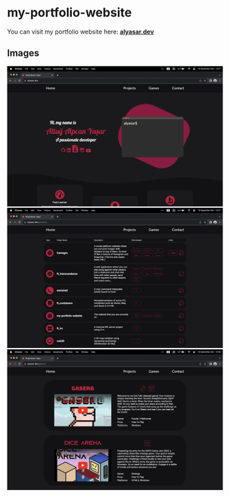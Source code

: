 # my-portfolio-website

You can visit my portfolio website here: **<a href="https://alyasar.dev">alyasar.dev</a>**

## Images
![Visual](./assets/1.png)
![Visual](./assets/2.png)
![Visual](./assets/3.png)
